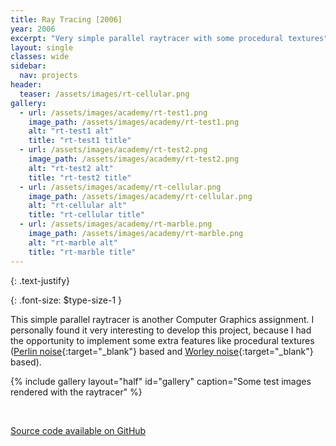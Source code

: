 ```yaml
---
title: Ray Tracing [2006]
year: 2006
excerpt: "Very simple parallel raytracer with some procedural textures"
layout: single
classes: wide
sidebar:
  nav: projects
header:
  teaser: /assets/images/rt-cellular.png
gallery:
  - url: /assets/images/academy/rt-test1.png
    image_path: /assets/images/academy/rt-test1.png
    alt: "rt-test1 alt"
    title: "rt-test1 title"
  - url: /assets/images/academy/rt-test2.png
    image_path: /assets/images/academy/rt-test2.png
    alt: "rt-test2 alt"
    title: "rt-test2 title"
  - url: /assets/images/academy/rt-cellular.png
    image_path: /assets/images/academy/rt-cellular.png
    alt: "rt-cellular alt"
    title: "rt-cellular title"
  - url: /assets/images/academy/rt-marble.png
    image_path: /assets/images/academy/rt-marble.png
    alt: "rt-marble alt"
    title: "rt-marble title"
---
```


{: .text-justify}

{: .font-size: $type-size-1 }

This simple parallel raytracer is another Computer Graphics assignment. I personally found it very interesting to develop this project, because I had the opportunity to implement some extra features like procedural textures ([Perlin noise](https://en.wikipedia.org/wiki/Perlin_noise){:target="_blank"} based and [Worley noise](https://en.wikipedia.org/wiki/Worley_noise){:target="_blank"} based).

{% include gallery  layout="half"  id="gallery" caption="Some test images rendered with the raytracer" %}

<br />

<a href="https://github.com/carluciosk8/raytracer" target="_blank" title="Source code on GitHub"><i class="fab fa-fw fa-github"></i>Source code available on GitHub</a>
